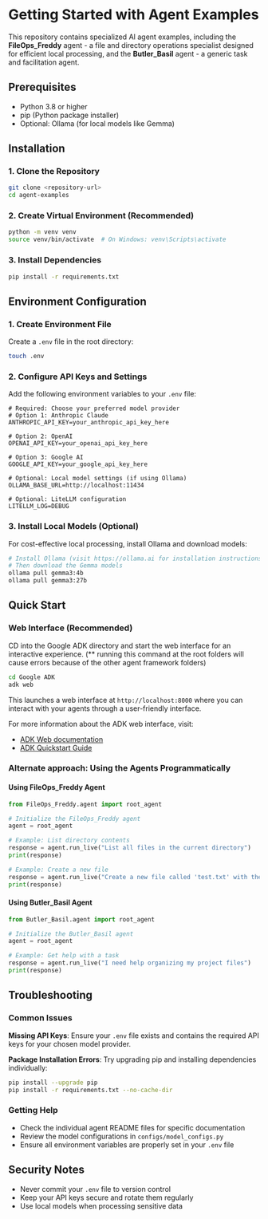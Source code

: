 # Getting Started with Agent Examples

This repository contains specialized AI agent examples, including the **FileOps_Freddy** agent - a file and directory operations specialist designed for efficient local processing, and the **Butler_Basil** agent - a generic task and facilitation agent.

## Prerequisites

- Python 3.8 or higher
- pip (Python package installer)
- Optional: Ollama (for local models like Gemma)

## Installation

### 1. Clone the Repository

```bash
git clone <repository-url>
cd agent-examples
```

### 2. Create Virtual Environment (Recommended)

```bash
python -m venv venv
source venv/bin/activate  # On Windows: venv\Scripts\activate
```

### 3. Install Dependencies

```bash
pip install -r requirements.txt
```

## Environment Configuration

### 1. Create Environment File

Create a `.env` file in the root directory:

```bash
touch .env
```

### 2. Configure API Keys and Settings

Add the following environment variables to your `.env` file:

```env
# Required: Choose your preferred model provider
# Option 1: Anthropic Claude
ANTHROPIC_API_KEY=your_anthropic_api_key_here

# Option 2: OpenAI
OPENAI_API_KEY=your_openai_api_key_here

# Option 3: Google AI
GOOGLE_API_KEY=your_google_api_key_here

# Optional: Local model settings (if using Ollama)
OLLAMA_BASE_URL=http://localhost:11434

# Optional: LiteLLM configuration
LITELLM_LOG=DEBUG
```

### 3. Install Local Models (Optional)

For cost-effective local processing, install Ollama and download models:

```bash
# Install Ollama (visit https://ollama.ai for installation instructions)
# Then download the Gemma models
ollama pull gemma3:4b
ollama pull gemma3:27b
```

## Quick Start

### Web Interface (Recommended)

CD into the  Google ADK directory and start the web interface for an interactive experience. 
(** running this command at the root folders will cause errors because of the other agent framework folders)

```bash
cd Google ADK
adk web
```

This launches a web interface at `http://localhost:8000` where you can interact with your agents through a user-friendly interface.

For more information about the ADK web interface, visit:
- [ADK Web documentation](https://github.com/google/adk-web)
- [ADK Quickstart Guide](https://google.github.io/adk-docs/get-started/quickstart/#run-your-agent)

### Alternate approach: Using the Agents Programmatically

#### Using FileOps_Freddy Agent

```python
from FileOps_Freddy.agent import root_agent

# Initialize the FileOps_Freddy agent
agent = root_agent

# Example: List directory contents
response = agent.run_live("List all files in the current directory")
print(response)

# Example: Create a new file
response = agent.run_live("Create a new file called 'test.txt' with the content 'Hello World'")
print(response)
```

#### Using Butler_Basil Agent

```python
from Butler_Basil.agent import root_agent

# Initialize the Butler_Basil agent
agent = root_agent

# Example: Get help with a task
response = agent.run_live("I need help organizing my project files")
print(response)
```

## Troubleshooting

### Common Issues

**Missing API Keys**: Ensure your `.env` file exists and contains the required API keys for your chosen model provider.


**Package Installation Errors**: Try upgrading pip and installing dependencies individually:
```bash
pip install --upgrade pip
pip install -r requirements.txt --no-cache-dir
```

### Getting Help

- Check the individual agent README files for specific documentation
- Review the model configurations in `configs/model_configs.py`
- Ensure all environment variables are properly set in your `.env` file

## Security Notes

- Never commit your `.env` file to version control
- Keep your API keys secure and rotate them regularly
- Use local models when processing sensitive data
